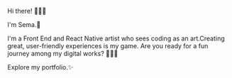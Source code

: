 Hi there! 🙋🏻‍♀️

I'm Sema.🤍

I'm a Front End and React Native artist who sees coding as an art.Creating great, user-friendly experiences is my game. 
Are you ready for a fun journey among my digital works? 👩🏻‍💻

Explore my portfolio.✨
